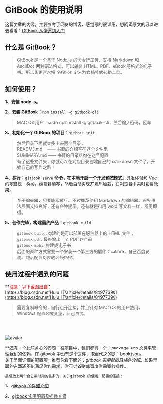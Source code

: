 # GitBook 的使用说明

这篇文章的内容，主要参考了网友的博客，感觉写的很详细，想阅读原文的可以进去看看：[GitBook 从懵逼到入门](https://blog.csdn.net/lu_embedded/article/details/81100704)

## 什么是 GitBook？

> GitBook 是一个基于 Node.js 的命令行工具，支持 Markdown 和 AsciiDoc 两种语法格式，可以输出 HTML、PDF、eBook 等格式的电子书。所以我更喜欢把 GitBook 定义为文档格式转换工具。 

## 如何使用？

**1、安装 node.js。**

**2、安装 GitBook：**```npm install -g gitbook-cli```

> MAC OS 用户：sudo npm install -g gitbook-cli，然后输入密码，回车

**3、初始化一个 GitBook 的项目**：```gitbook init```

> 然后目录下面就会多出来两个目录：<br/>
   README.md &nbsp;&nbsp;&nbsp;—— 书籍的介绍写在这个文件里<br/>
   SUMMARY.md —— 书籍的目录结构在这里配置<br/>
 有了这些文件夹，你就可以在对应目录创建自己的 markdown 文件了，开始自己的写作之路！

 **4、执行：**```gitbook serve``` **命令，在本地开启一个开发预览模式**。开发体验和 Vue 的项目是一样的，编辑器编写，然后自动实现开发热加载，在浏览器中实时查看效果。

 > 关于编辑器，只要能写就行。不过推荐使用 Markdown 的编辑器。首先语法层面支持良好，还有各种提示。还有就是和用 word 写文档一样，所见即得。

 **5、创作完毕，构建最终产品：**```gitbook build```

 > ```gitbook build```: 构建的是可以部署在服务器上的 HTML 文件；<br/>
   ```gitbook pdf```: 最终输出一个 PDF 的产品<br/>
   ```gitbook mobi```: 构建成电子书<br/>
   后面的两种方式需要一个安装一个第三方的插件：calibre，自己百度安装。然后配置对应的环境路径。

## 使用过程中遇到的问题
**<span style="color: red;">注意：以下截图出自</span></strong>：[https://blog.csdn.net/Hulu_IT/article/details/84977390](https://blog.csdn.net/Hulu_IT/article/details/84977390)

> 需要复制命令的，自行点开连接。并且针对 MAC OS 的用户使用，Windows 配置环境变量，自己百度。

<br/><br/>

![avatar](./images/gitbook_question.png)

**还有一个比较关心的问题：在项目中，我们都有一个：package.json 文件来管理我们的依赖，在 gitbook 中没有这个文件，取而代之的是：book.json。</strong><br/>
关于里面详细的配置项，推荐你看下面的：*gitbook 实用配置及插件介绍*。如果里面的东西还不能满足你的需求，你可以谷歌或百度你需要的插件。

`最后放上两个自己平时用的最多的，关于gitbook 的使用，配置的连接：`

1、[gitbook 的详细介绍](https://github.com/downgoon/hello-world/wiki/how-to-gitbook)

2、[gitbook 实用配置及插件介绍](https://www.cnblogs.com/zhangjk1993/p/5066771.html)
